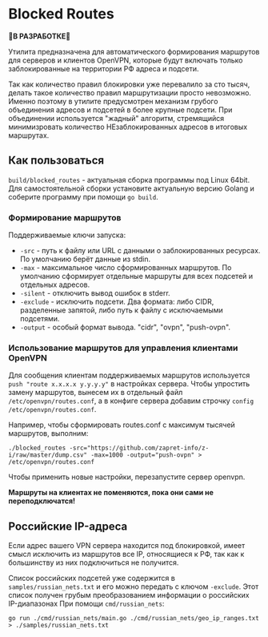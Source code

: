 # Blocked Routes

🚧**В РАЗРАБОТКЕ**🚧

Утилита предназначена для автоматического формирования маршрутов для серверов и клиентов OpenVPN, 
которые будут включать только заблокированные на территории РФ адреса и подсети.

Так как количество правил блокировки уже перевалило за сто тысяч, 
делать такое количество правил маршрутизации просто невозможно. Именно поэтому в утилите предусмотрен механизм 
грубого объединения адресов и подсетей в более крупные подсети. При объединении используется "жадный" алгоритм, 
стремящийся минимизровать количество НЕзаблокированных адресов в итоговых маршрутах.

## Как пользоваться

`build/blocked_routes` - актуальная сборка программы под Linux 64bit. 
Для самостоятельной сборки установите актуальную версию Golang и соберите программу при помощи `go build`.


### Формирование маршрутов
Поддерживаемые ключи запуска:
* `-src` - путь к файлу или URL с данными о заблокированных ресурсах. По умолчанию берёт данные из stdin.
* `-max` - максимальное число сформированных маршрутов.
По умолчанию сформирует отдельные маршруты для всех подсетей и отдельных адресов.
* `-silent` - отключить вывод ошибок в stderr.
* `-exclude` - исключить подсети. Два формата: либо CIDR, разделенные запятой, либо путь к файлу с исключаемыми подсетями.
* `-output` - особый формат вывода. "cidr", "ovpn", "push-ovpn".

### Использование маршрутов для управления клиентами OpenVPN

Для сообщения клиентам поддерживаемых маршрутов используется `push "route x.x.x.x y.y.y.y"` в настройках сервера.
Чтобы упростить замену маршрутов, вынесем их в отдельный файл `/etc/openvpn/routes.conf`, 
а в конфиге сервера добавим строчку `config /etc/openvpn/routes.conf`.

Например, чтобы сформировать routes.conf с максимум тысячей маршрутов, выполним:
```
./blocked_routes -src="https://github.com/zapret-info/z-i/raw/master/dump.csv" -max=1000 -output="push-ovpn" > /etc/openvpn/routes.conf
```

Чтобы применить новые настройки, перезапустите сервер openvpn.

**Маршруты на клиентах не поменяются, пока они сами не переподключатся!**

## Российские IP-адреса

Если адрес вашего VPN сервера находится под блокировкой, имеет смысл исключить из маршрутов все IP, относящиеся к РФ, 
так как к большинству из них подключиться не получится.

Список российских подсетей уже содержится в `samples/russian_nets.txt` и его можно передать с ключом `-exclude`. 
Этот список получен грубым преобразованием информации о российских IP-диапазонах При помощи `cmd/russian_nets`:

```
go run ./cmd/russian_nets/main.go ./cmd/russian_nets/geo_ip_ranges.txt > ./samples/russian_nets.txt
```